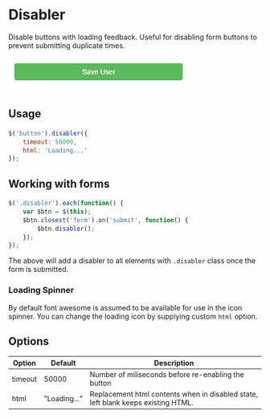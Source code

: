 Disabler
===========================

Disable buttons with loading feedback. Useful for disabling form buttons to prevent submitting duplicate times.

![demo](resources/demo.gif)

## Usage

```javascript
$('button').disabler({
	timeout: 50000,
	html: 'Loading...'
});
```

## Working with forms

```javascript
$('.disabler').each(function() {
	var $btn = $(this);
	$btn.closest('form').on('submit', function() {
		$btn.disabler();
	});
});
```

The above will add a disabler to all elements with `.disabler` class once the form is submitted.

### Loading Spinner

By default font awesome is assumed to be available for use in the icon spinner. You can change the loading icon by supplying custom `html` option.

## Options

Option    | Default                | Description
----------|------------------------|-----------------
timeout   | 50000                  | Number of miliseconds before re-enabling the button
html      | "Loading..."           | Replacement html contents when in disabled state, left blank keeps existing HTML.